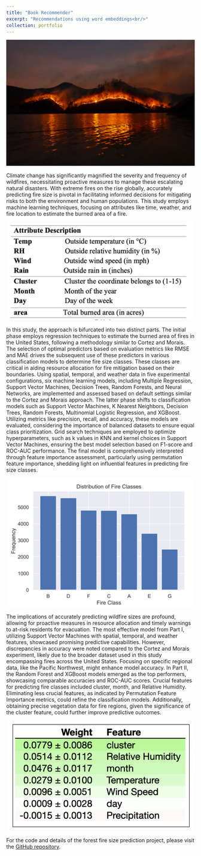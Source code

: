 ```yaml
---
title: "Book Recommender"
excerpt: "Recommendations using word embeddings<br/>"
collection: portfolio
---
```



![Forest Fire](/images/thesis/forest_fire.jpg)

Climate change has significantly magnified the severity and frequency of wildfires, necessitating proactive measures to manage these escalating natural disasters. With extreme fires on the rise globally, accurately predicting fire size is pivotal in facilitating informed decisions for mitigating risks to both the environment and human populations. This study employs machine learning techniques, focusing on attributes like time, weather, and fire location to estimate the burned area of a fire.

![Attributes of Fire](/images/thesis/attributes_fire.png)

In this study, the approach is bifurcated into two distinct parts. The initial phase employs regression techniques to estimate the burned area of fires in the United States, following a methodology similar to Cortez and Morais. The selection of optimal predictors based on evaluation metrics like RMSE and MAE drives the subsequent use of these predictors in various classification models to determine fire size classes. These classes are critical in aiding resource allocation for fire mitigation based on their boundaries. Using spatial, temporal, and weather data in five experimental configurations, six machine learning models, including Multiple Regression, Support Vector Machines, Decision Trees, Random Forests, and Neural Networks, are implemented and assessed based on default settings similar to the Cortez and Morais approach. The latter phase shifts to classification models such as Support Vector Machines, K Nearest Neighbors, Decision Trees, Random Forests, Multinomial Logistic Regression, and XGBoost. Utilizing metrics like precision, recall, and accuracy, these models are evaluated, considering the importance of balanced datasets to ensure equal class prioritization. Grid search techniques are employed to optimize hyperparameters, such as k values in KNN and kernel choices in Support Vector Machines, ensuring the best model selection based on F1-score and ROC-AUC performance. The final model is comprehensively interpreted through feature importance assessment, particularly using permutation feature importance, shedding light on influential features in predicting fire size classes.

![Distribution of Fire Size](/images/thesis/dist_firesize.png)

The implications of accurately predicting wildfire sizes are profound, allowing for proactive measures in resource allocation and timely warnings to at-risk residents for evacuation. The most effective model from Part I, utilizing Support Vector Machines with spatial, temporal, and weather features, showcased promising predictive capabilities. However, discrepancies in accuracy were noted compared to the Cortez and Morais experiment, likely due to the broader dataset used in this study encompassing fires across the United States. Focusing on specific regional data, like the Pacific Northwest, might enhance model accuracy. In Part II, the Random Forest and XGBoost models emerged as the top performers, showcasing comparable accuracies and ROC-AUC scores. Crucial features for predicting fire classes included cluster, month, and Relative Humidity. Eliminating less crucial features, as indicated by Permutation Feature Importance metrics, could refine the classification models. Additionally, obtaining precise vegetation data for fire regions, given the significance of the cluster feature, could further improve predictive outcomes.

![Feature Importance in XGBoost](/images/thesis/feature_importance_xgboost.png)

For the code and details of the forest fire size prediction project, please visit the [GitHub repository](https://github.com/padmapraba/forest-fire-size-prediction).
